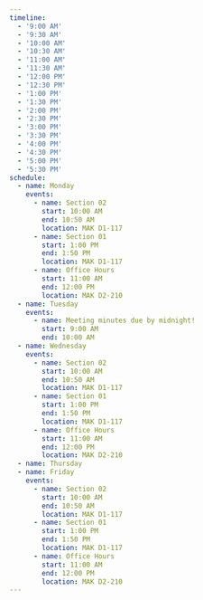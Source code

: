 ```yaml
---
timeline:
  - '9:00 AM'
  - '9:30 AM'
  - '10:00 AM'
  - '10:30 AM'
  - '11:00 AM'
  - '11:30 AM'
  - '12:00 PM'
  - '12:30 PM'
  - '1:00 PM'
  - '1:30 PM'
  - '2:00 PM'
  - '2:30 PM'
  - '3:00 PM'
  - '3:30 PM'
  - '4:00 PM'
  - '4:30 PM'
  - '5:00 PM'
  - '5:30 PM'
schedule:
  - name: Monday
    events:
      - name: Section 02
        start: 10:00 AM
        end: 10:50 AM
        location: MAK D1-117
      - name: Section 01
        start: 1:00 PM
        end: 1:50 PM
        location: MAK D1-117
      - name: Office Hours
        start: 11:00 AM
        end: 12:00 PM
        location: MAK D2-210
  - name: Tuesday
    events:
      - name: Meeting minutes due by midnight!
        start: 9:00 AM
        end: 10:00 AM
  - name: Wednesday
    events:
      - name: Section 02
        start: 10:00 AM
        end: 10:50 AM
        location: MAK D1-117
      - name: Section 01
        start: 1:00 PM
        end: 1:50 PM
        location: MAK D1-117
      - name: Office Hours
        start: 11:00 AM
        end: 12:00 PM
        location: MAK D2-210
  - name: Thursday
  - name: Friday
    events:
      - name: Section 02
        start: 10:00 AM
        end: 10:50 AM
        location: MAK D1-117
      - name: Section 01
        start: 1:00 PM
        end: 1:50 PM
        location: MAK D1-117
      - name: Office Hours
        start: 11:00 AM
        end: 12:00 PM
        location: MAK D2-210
---
```

